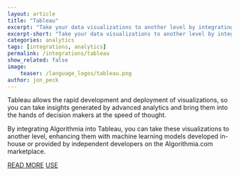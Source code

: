```yaml
---
layout: article
title: "Tableau"
excerpt: "Take your data visualizations to another level by integrating Algorithmia into Tableau"
excerpt-short: "Take your data visualizations to another level by integrating Algorithmia into Tableau"
categories: analytics
tags: [integrations, analytics]
permalink: /integrations/tableau
show_related: false
image:
    teaser: /language_logos/tableau.png
author: jon_peck
---
```


Tableau allows the rapid development and deployment of visualizations, so you can take insights generated by advanced analytics and bring them into the hands of decision makers at the speed of thought.

By integrating Algorithmia into Tableau, you can take these visualizations to another level, enhancing them with machine learning models developed in-house or provided by independent developers on the Algorithmia.com marketplace.

<a href="https://algorithmia.com/blog/enrich-data-in-tableau-with-machine-learning-using-algorithmia" class="btn btn-default btn-primary"><i class="fa fa-book" aria-hidden="true"></i> READ MORE</a>
<a href="https://github.com/algorithmiaio/integrations/tree/master/Tableau" class="btn btn-default btn-primary"><i class="fa fa-code-fork" aria-hidden="true"></i> USE</a>
